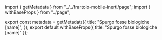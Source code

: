 import { getMetadata } from "../../frantoio-mobile-inerti/page";
import { withBaseProps } from "../page";

export const metadata = getMetadata({
  title: "Spurgo fosse biologiche [name]",
});
export default withBaseProps({ title: "Spurgo fosse biologiche [name]" });
